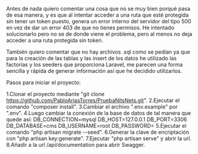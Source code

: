 Antes de nada quiero comentar una cosa que no se muy bien porqué pasa de esa manera, y es que al intentar acceder a una ruta que esté protegida sin tener un token puesto,
genera un error interno del servidor del tipo 500 en vez de dar un error 403 de que no tienes permisos.
He intentado solucionarlo pero no se de donde viene el problema, pero al menos no deja acceder a una ruta protegida sin token.

También quiero comentar que no hay archivos .sql como se pedían ya que para la creación de las tablas y las insert de los datos he utilizado
las factorías y los seeders que proporciona Laravel, me parecen una forma sencilla y rápida de generar información así que he decidido utilizarlos.

Pasos para iniciar el proyecto:

1.Clonar el proyecto mediante "git clone https://github.com/PabloAriasTorres/PruebaNitsNets.git".
2.Ejecutar el comando "composer install".
3.Cambiar el archivo ".env.example" por ".env".
4.Luego cambiar la conexión de la base de datos de tal manera que quede así:
    DB_CONNECTION=mysql
    DB_HOST=127.0.0.1
    DB_PORT=3306
    DB_DATABASE=cms
    DB_USERNAME=root
    DB_PASSWORD=
5.Ejecutar el comando "php artisan migrate --seed".
6.Generar la clave de encriptación con  "php artisan key:generate".
7.Ejecutar "php artisan serve" y abrir la url.
8.Añadir a la url /api/documentation para abrir Swagger.
